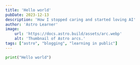 ```yaml
---
title: 'Hello world'
pubDate: 2023-12-13
description: 'How I stopped caring and started loving AI'
author: 'Astro Learner'
image:
    url: 'https://docs.astro.build/assets/arc.webp'
    alt: 'Thumbnail of Astro arcs.'
tags: ["astro", "blogging", "learning in public"]
---
```


```python
print("Hello world")
```